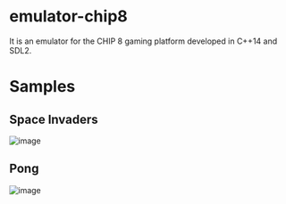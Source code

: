 # emulator-chip8
It is an emulator for the CHIP 8 gaming platform developed in C++14 and SDL2.

# Samples

## Space Invaders
![image](https://user-images.githubusercontent.com/3640897/188718108-db0a75df-fadc-454e-af02-4f46d1d9167c.png)

## Pong
![image](https://user-images.githubusercontent.com/3640897/188718445-f6002bf9-eafd-4666-91bc-3c9de17c49be.png)
